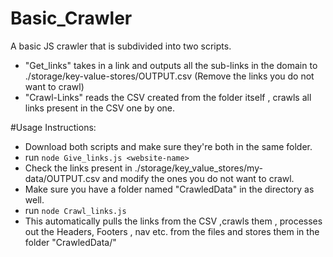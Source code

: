 # Basic_Crawler
A basic JS crawler that is subdivided into two scripts.
- "Get_links" takes in a link and outputs all the sub-links in the domain to ./storage/key-value-stores/OUTPUT.csv (Remove the links you do not want to crawl)
- "Crawl-Links" reads the CSV created from the folder itself , crawls all links present in the CSV one by one.

#Usage Instructions:
- Download both scripts and make sure they're both in the same folder.
- run `node Give_links.js <website-name>`
- Check the links present in ./storage/key_value_stores/my-data/OUTPUT.csv and modify the ones you do not want to crawl.
- Make sure you have a folder named "CrawledData" in the directory as well.
- run `node Crawl_links.js`
- This automatically pulls the links from the CSV ,crawls them , processes out the Headers, Footers , nav etc. from the files and stores them in the folder "CrawledData/<website name>" 
